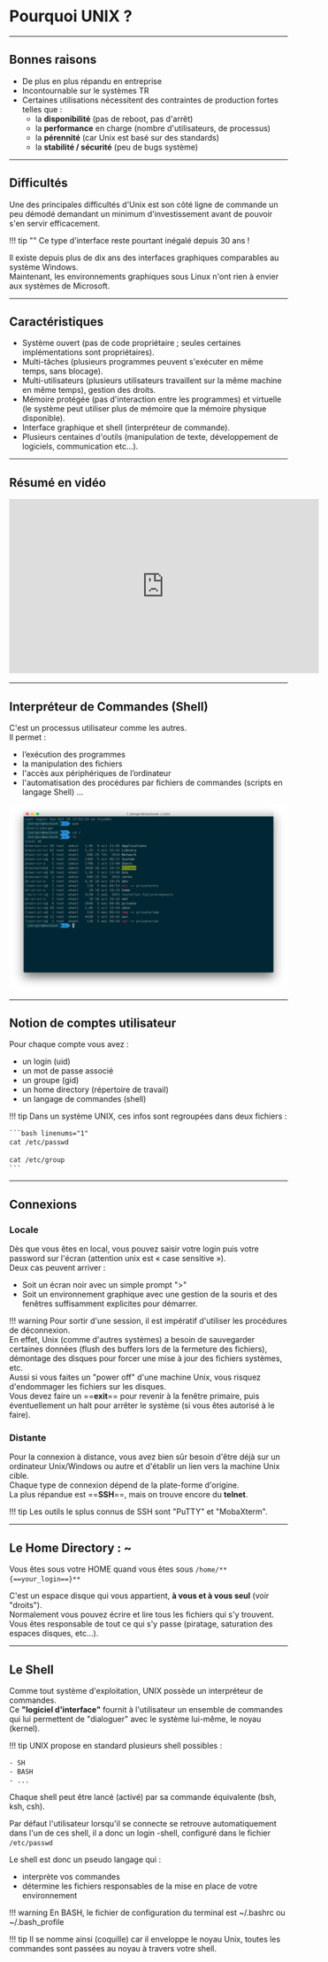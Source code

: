 
# Pourquoi UNIX ?

---

## Bonnes raisons

- De plus en plus répandu en entreprise
- Incontournable sur le systèmes TR
- Certaines utilisations nécessitent des contraintes de production fortes telles que :
    - la **disponibilité** (pas de reboot, pas d'arrêt)
    - la **performance** en charge (nombre d'utilisateurs, de processus)
    - la **pérennité** (car Unix est basé sur des standards)
    - la **stabilité / sécurité** (peu de bugs système)

---

## Difficultés

Une des principales difficultés d'Unix est son côté ligne de commande un peu démodé demandant un minimum d'investissement avant de pouvoir s'en servir efficacement.  

!!! tip "" 
    Ce type d'interface reste pourtant inégalé depuis 30 ans !  
    
    
Il existe depuis plus de dix ans des interfaces graphiques comparables au système Windows.  
Maintenant, les environnements graphiques sous Linux n'ont rien à envier aux systèmes de Microsoft.  

---

## Caractéristiques

- Système ouvert (pas de code propriétaire ; seules certaines implémentations sont propriétaires).  
- Multi-tâches (plusieurs programmes peuvent s'exécuter en même temps, sans blocage).  
- Multi-utilisateurs (plusieurs utilisateurs travaillent sur la même machine en même temps), gestion des droits.  
- Mémoire protégée (pas d'interaction entre les programmes) et virtuelle (le système peut utiliser plus de mémoire que la mémoire physique disponible).  
- Interface graphique et shell (interpréteur de commande).  
- Plusieurs centaines d'outils (manipulation de texte, développement de logiciels, communication etc...).  


---

## Résumé en vidéo
 
<div class="video-wrapper">
<p align="center">
<iframe width="560" height="315" src="https://www.youtube.com/embed/opBSsNDnAc4" frameborder="0" allow="accelerometer; autoplay; clipboard-write; encrypted-media; gyroscope; picture-in-picture" allowfullscreen></iframe>
</p>
</div>

---

## Interpréteur de Commandes (Shell)

C'est un processus utilisateur comme les autres.  
Il permet : 

- l’exécution des programmes
- la manipulation des fichiers
- l'accès aux périphériques de l’ordinateur
- l'automatisation des procédures par fichiers de commandes (scripts en langage Shell) ...


![shell](./assets/images/shell/shell.png "shell")

---

## Notion de comptes utilisateur

Pour chaque compte vous avez :

- un login (uid)  
- un mot de passe associé  
- un groupe (gid)  
- un home directory (répertoire de travail)  
- un langage de commandes (shell)

!!! tip
    Dans un système UNIX, ces infos sont regroupées dans deux fichiers :  
    
    ```bash linenums="1"
    cat /etc/passwd
    
    cat /etc/group
    ```

---

## Connexions

### Locale

Dès que vous êtes en local, vous pouvez saisir votre login puis votre password sur l'écran (attention unix est « case sensitive »).  
Deux cas peuvent arriver :  

- Soit un écran noir avec un simple prompt ">"  
- Soit un environnement graphique avec une gestion de la souris et des fenêtres suffisamment explicites pour démarrer.  

!!! warning
    Pour sortir d'une session, il est impératif d'utiliser les procédures de déconnexion.   
    En effet, Unix (comme d'autres systèmes) a besoin de sauvegarder certaines données (flush des buffers lors de la fermeture des fichiers), démontage des disques pour forcer une mise à jour des fichiers systèmes, etc.   
    Aussi si vous faites un "power off" d'une machine Unix, vous risquez d'endommager les fichiers sur les disques.   
    Vous devez faire un ==**exit**== pour revenir à la fenêtre primaire, puis éventuellement un halt pour arrêter le système (si vous êtes autorisé à le faire).


### Distante

Pour la connexion à distance, vous avez bien sûr besoin d'être déjà sur un ordinateur Unix/Windows ou autre et d'établir un lien vers la machine Unix cible.   
Chaque type de connexion dépend de la plate-forme d'origine.  
La plus répandue est ==**SSH**==, mais on trouve encore du **telnet**.  

!!! tip
    Les outils le splus connus de SSH sont "PuTTY" et "MobaXterm".


---

## Le Home Directory : ~

Vous êtes sous votre HOME quand vous êtes sous ``/home/**{==your_login==}**``  

C'est un espace disque qui vous appartient, **à vous et à vous seul** (voir "droits").   
Normalement vous pouvez écrire et lire tous les fichiers qui s'y trouvent.   
Vous êtes responsable de tout ce qui s'y passe (piratage, saturation des espaces disques, etc...).   

---

## Le Shell

Comme tout système d'exploitation, UNIX possède un interpréteur de commandes.   
Ce **"logiciel d'interface"** fournit à l'utilisateur un ensemble de commandes qui lui permettent de "dialoguer" avec le système lui-même, le noyau (kernel).   

!!! tip
    UNIX propose en standard plusieurs shell possibles :
    
    - SH
    - BASH
    - ...

Chaque shell peut être lancé (activé) par sa commande équivalente (bsh, ksh, csh). 

Par défaut l'utilisateur lorsqu'il se connecte se retrouve automatiquement dans l'un de ces shell, il a donc un login -shell, configuré dans le fichier ``/etc/passwd``

Le shell est donc un pseudo langage qui :
 
- interprète vos commandes 
- détermine les fichiers responsables de la mise en place de votre environnement  

!!! warning
    En BASH, le fichier de configuration du terminal est ~/.bashrc  ou ~/.bash_profile

!!! tip
    Il se nomme ainsi (coquille) car il enveloppe le noyau Unix, toutes les commandes sont passées au noyau à travers votre shell.
